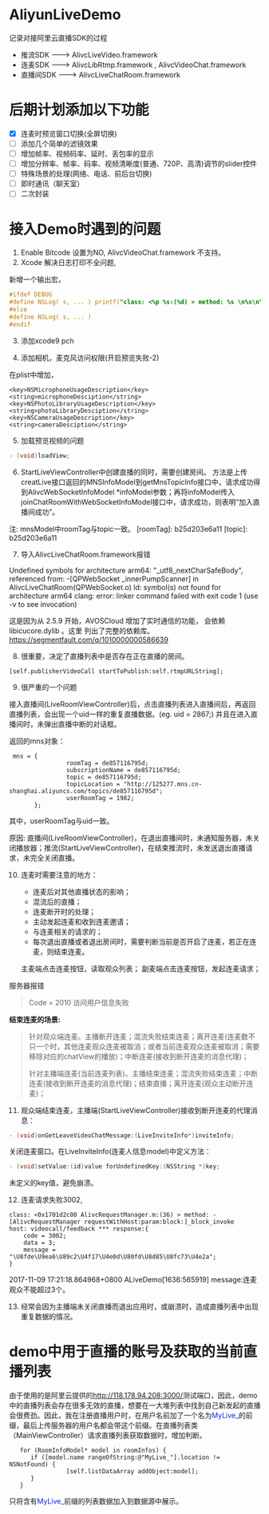 # AliyunLiveDemo
记录对接阿里云直播SDK的过程

* 推流SDK   ———> AlivcLiveVideo.framework
* 连麦SDK   ———> AlivcLibRtmp.framework , AlivcVideoChat.framework
* 直播间SDK ———> AlivcLiveChatRoom.framework

# 后期计划添加以下功能
- [x] 连麦时预览窗口切换(全屏切换)
- [ ] 添加几个简单的滤镜效果
- [ ] 增加帧率、视频码率、延时、丢包率的显示
- [ ] 增加分辨率、帧率、码率、视频清晰度(普通、720P、高清)调节的slider控件
- [ ] 特殊场景的处理(网络、电话、前后台切换)
- [ ] 即时通讯（聊天室）
- [ ] 二次封装

# 接入Demo时遇到的问题

1.  Enable Bitcode 设置为NO,  AlivcVideoChat.framework 不支持。
2. Xcode 解决日志打印不全问题,

新增一个输出宏，

```objectivec
#ifdef DEBUG
#define NSLog( s, ... ) printf("class: <%p %s:(%d) > method: %s \n%s\n", self, [[[NSString stringWithUTF8String:__FILE__] lastPathComponent] UTF8String], __LINE__, __PRETTY_FUNCTION__, [[NSString stringWithFormat:(s), ##__VA_ARGS__] UTF8String] );
#else
#define NSLog( s, ... )
#endif

```

3.  添加xcode9 pch

4. 添加相机，麦克风访问权限(开启预览失败-2)

在plist中增加，

```
<key>NSMicrophoneUsageDescription</key>
<string>microphoneDesciption</string>
<key>NSPhotoLibraryUsageDescription</key>
<string>photoLibraryDesciption</string>
<key>NSCameraUsageDescription</key>
<string>cameraDesciption</string>
```

5. 加载预览视频的问题

```objectivec
- (void)loadView;

```

6. StartLiveViewController中创建直播的同时，需要创建房间。
方法是上传creatLive接口返回的MNSInfoModel到getMnsTopicInfo接口中，请求成功得到AlivcWebSocketInfoModel *infoModel参数；再将infoModel传入
joinChatRoomWithWebSocketInfoModel接口中，请求成功，则表明“加入直播间成功”。

注: mnsModel中roomTag与topic一致。
   [roomTag]: b25d203e6a11
   [topic]: b25d203e6a11

7. 导入AlivcLiveChatRoom.framework报错

Undefined symbols for architecture arm64:
  "_utf8_nextCharSafeBody", referenced from:
      -[QPWebSocket _innerPumpScanner] in AlivcLiveChatRoom(QPWebSocket.o)
ld: symbol(s) not found for architecture arm64
clang: error: linker command failed with exit code 1 (use -v to see invocation)

这是因为从 2.5.9 开始，AVOSCloud 增加了实时通信的功能， 会依赖 libicucore.dylib 。这里 列出了完整的依赖库。
https://segmentfault.com/q/1010000000586639

8. 很重要，决定了直播列表中是否存在正在直播的房间。

```
[self.publisherVideoCall startToPublish:self.rtmpURLString];

```

9. 很严重的一个问题

接入直播间(LiveRoomViewController)后，点击直播列表进入直播间后，再返回直播列表，会出现一个uid一样的重复直播数据。(eg. uid = 2867;) 并且在进入直播间时，未弹出直播中断的对话框。

返回的mns对象：

```
 mns = {
                roomTag = de857116795d;
                subscriptionName = de857116795d;
                topic = de857116795d;
                topicLocation = "http://125277.mns.cn-shanghai.aliyuncs.com/topics/de857116795d";
                userRoomTag = 1982;
       };
```

其中，userRoomTag与uid一致。

原因:  直播间(LiveRoomViewController)，在退出直播间时，未通知服务器，未关闭播放器；推流(StartLiveViewController)，在结束推流时，未发送退出直播请求，未完全关闭直播。

10. 连麦时需要注意的地方： 
    * 连麦后对其他直播状态的影响；
    * 混流后的直播；
    * 连麦断开时的处理；
    * 主动发起连麦和收到连麦邀请；
    * 与连麦相关的请求的；
    * 每次退出直播或者退出房间时，需要判断当前是否开启了连麦，若正在连麦，则结束连麦。
    
    主麦端点击连麦按钮，读取观众列表；
    副麦端点击连麦按钮，发起连麦请求；
    
   服务器报错
   
>  Code = 2010
   访问用户信息失败
   
**结束连麦的场景:**

> 针对观众端连麦。主播断开连麦；混流失败结束连麦；离开连麦(连麦数不只一个时，其他连麦观众连麦被取消；或者当前连麦观众连麦被取消；需要移除对应的chatView的播放)；中断连麦(接收到断开连麦的消息代理)；
> 
> 针对主播端连麦(当前连麦列表)。主播结束连麦；混流失败结束连麦；中断连麦(接收到断开连麦的消息代理)；结束直播；离开连麦(观众主动断开连麦)；

11. 观众端结束连麦，主播端(StartLiveViewController)接收到断开连麦的代理消息：

```objectivec
- (void)onGetLeaveVideoChatMessage:(LiveInviteInfo*)inviteInfo;
```
关闭连麦窗口。在LiveInviteInfo(连麦人信息model)中定义方法：

```objectivec
- (void)setValue:(id)value forUndefinedKey:(NSString *)key;
```
未定义的key值，避免崩溃。

12. 连麦请求失败3002,

```
class: <0x1701d2c00 AlivcRequestManager.m:(36) > method: -[AlivcRequestManager requestWithHost:param:block:]_block_invoke 
host: videocall/feedback *** response:{
    code = 3002;
    data = 3;
    message = "\U8fde\U9ea6\U89c2\U4f17\U4e0d\U80fd\U8d85\U8fc73\U4e2a";
}
```

2017-11-09 17:21:18.864968+0800 ALiveDemo[1636:565919] message:连麦观众不能超过3个。

13. 经常会因为主播端未关闭直播而退出应用时，或崩溃时，造成直播列表中出现重复数据的情况。

# demo中用于直播的账号及获取的当前直播列表

由于使用的是阿里云提供的<font color="1122ee">http://118.178.94.208:3000/</font>测试端口，因此，demo中的直播列表会存在很多无效的直播，想要在一大堆列表中找到自己新发起的直播会很费劲。因此，我在注册直播用户时，在用户名前加了一个名为<font color="1122ee">MyLive_</font>的前缀，最后上传服务器的用户名都会带这个前缀。在直播列表类（MainViewController）请求直播列表获取数据时，增加判断。

```
   for (RoomInfoModel* model in roomInfos) {
      if ([model.name rangeOfString:@"MyLive_"].location != NSNotFound) {
                [self.listDataArray addObject:model];
      }
   }
```

只将含有<font color="1122ee">MyLive_</font>前缀的列表数据加入到数据源中展示。
